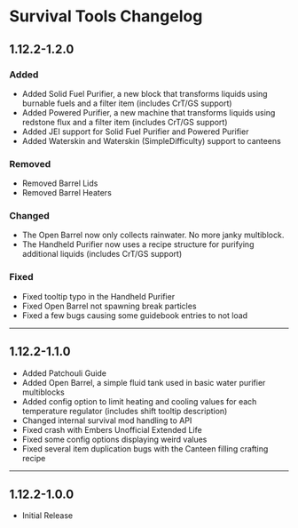 # Survival Tools Changelog
## 1.12.2-1.2.0
### Added
- Added Solid Fuel Purifier, a new block that transforms liquids using burnable fuels and a filter item (includes CrT/GS support)
- Added Powered Purifier, a new machine that transforms liquids using redstone flux and a filter item (includes CrT/GS support)
- Added JEI support for Solid Fuel Purifier and Powered Purifier
- Added Waterskin and Waterskin (SimpleDifficulty) support to canteens

### Removed
- Removed Barrel Lids
- Removed Barrel Heaters

### Changed
- The Open Barrel now only collects rainwater. No more janky multiblock.
- The Handheld Purifier now uses a recipe structure for purifying additional liquids (includes CrT/GS support)

### Fixed
- Fixed tooltip typo in the Handheld Purifier
- Fixed Open Barrel not spawning break particles
- Fixed a few bugs causing some guidebook entries to not load

---

## 1.12.2-1.1.0
- Added Patchouli Guide
- Added Open Barrel, a simple fluid tank used in basic water purifier multiblocks
- Added config option to limit heating and cooling values for each temperature regulator (includes shift tooltip description)
- Changed internal survival mod handling to API
- Fixed crash with Embers Unofficial Extended Life
- Fixed some config options displaying weird values
- Fixed several item duplication bugs with the Canteen filling crafting recipe

---

## 1.12.2-1.0.0
- Initial Release